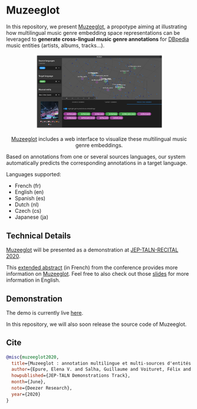 # Muzeeglot

In this repository, we present [Muzeeglot](https://research.deezer.com/muzeeglot), a propotype aiming at illustrating how
multilingual music genre embedding space representations can be leveraged to
**generate cross-lingual music genre annotations** for
[DBpedia](https://wiki.dbpedia.org/) music entities (artists, albums, tracks...).

<div align="center">
    <img
        src="https://github.com/deezer/muzeeglot/blob/master/screenshot.png?raw=true"
        width="70%">
    <p>
        <a href="https://research.deezer.com/muzeeglot">Muzeeglot</a> includes a web interface to visualize these
        multilingual music genre embeddings.
    </p>
</div>

Based on annotations from one or several sources languages, our system automatically
predicts the corresponding annotations in a target language.

Languages supported:

- French (fr)
- English (en)
- Spanish (es)
- Dutch (nl)
- Czech (cs)
- Japanese (ja)

## Technical Details

[Muzeeglot](https://research.deezer.com/muzeeglot) will be presented as a demonstration at [JEP-TALN-RECITAL 2020](https://jep-taln2020.loria.fr).

This [extended abstract](https://jep-taln2020.loria.fr/wp-content/uploads/JEP-TALN-RECITAL-2020_paper_156.pdf) (in French) from the conference provides more information on [Muzeeglot](https://research.deezer.com/muzeeglot). Feel free to also check out those [slides](https://github.com/deezer/muzeeglot/blob/master/presentation.pdf) for more information in English.

## Demonstration

The demo is currently live [here](https://research.deezer.com/muzeeglot).

In this repository, we will also soon release the source code of Muzeeglot.


## Cite

```BibTeX
@misc{muzeeglot2020,
  title={Muzeeglot : annotation multilingue et multi-sources d'entités musicales à partir de représentations de genres musicaux},
  author={Epure, Elena V. and Salha, Guillaume and Voituret, Félix and Baranes, Marion and Hennequin, Romain},
  howpublished={JEP-TALN Demonstrations Track},
  month={June},
  note={Deezer Research},
  year={2020}
}
```
